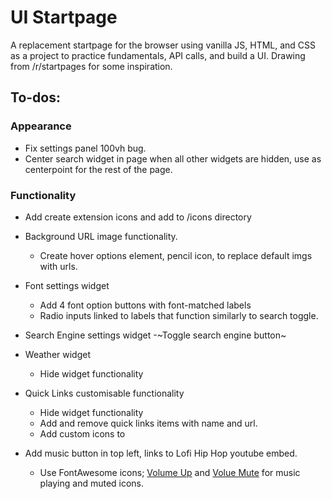 # UI Startpage

A replacement startpage for the browser using vanilla JS, HTML, and CSS as a project to practice fundamentals, API calls, and build a UI. Drawing from /r/startpages for some inspiration.

## To-dos:
### Appearance

 - Fix settings panel 100vh bug.
 - Center search widget in page when all other widgets are hidden, use as centerpoint for the rest of the page.

### Functionality

 - Add create extension icons and add to /icons directory

 - Background URL image functionality.
	- Create hover options element, pencil icon, to replace default imgs with urls. 
 - Font settings widget
	- Add 4 font option buttons with font-matched labels
	- Radio inputs linked to labels that function similarly to search toggle.
 - Search Engine settings widget
	-~Toggle search engine button~
 - Weather widget
	- Hide widget functionality
 - Quick Links customisable functionality
	- Hide widget functionality
	- Add and remove quick links items with name and url.
	- Add custom icons to  

 - Add music button in top left, links to Lofi Hip Hop youtube embed.
	- Use FontAwesome icons; [Volume Up](https://fontawesome.com/v5/icons/volume-up?s=solid) and [Volue Mute](https://fontawesome.com/v5/icons/volume-mute?s=solid) for music playing and muted icons.